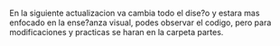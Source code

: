 En la siguiente actualizacion va cambia todo el dise?o y estara mas enfocado en la ense?anza visual, podes observar el codigo, pero para modificaciones y practicas se haran en la carpeta partes.
